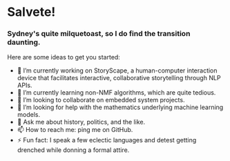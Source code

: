 # Salvete! 
### Sydney's quite milquetoast, so I do find the transition daunting. 

Here are some ideas to get you started:

- 🔭 I’m currently working on StoryScape, a human-computer interaction device that facilitates interactive, collaborative storytelling through NLP APIs. 
- 🌱 I’m currently learning non-NMF algorithms, which are quite tedious.
- 👯 I’m looking to collaborate on embedded system projects.
- 🤔 I’m looking for help with the mathematics underlying machine learning models.
- 💬 Ask me about history, politics, and the like. 
- 📫 How to reach me: ping me on GitHub.
- ⚡ Fun fact: I speak a few eclectic languages and detest getting drenched while donning a formal attire. 
